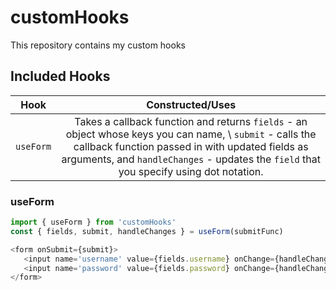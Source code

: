 # customHooks
This repository contains my custom hooks

## Included Hooks

 Hook | Constructed/Uses 
 ---- | :--------------:
 `useForm` | Takes a callback function and returns `fields` - an object whose keys you can name, \\ `submit` - calls the callback function passed in with updated fields as arguments, and `handleChanges` - updates the `field` that you specify using dot notation.

### useForm
 ```javascript
import { useForm } from 'customHooks'
const { fields, submit, handleChanges } = useForm(submitFunc)

<form onSubmit={submit}>
    <input name='username' value={fields.username} onChange={handleChanges} />
    <input name='password' value={fields.password} onChange={handleChanges} />
</form>
```
